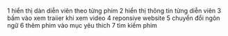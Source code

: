 1 hiển thị dàn diễn viên theo từng phim
2 hiển thị thông tin từng diễn viên
3 bấm vào xem traiier khi xem video 
4 reponsive website
5 chuyển đổi ngôn ngữ
6 thêm phim vào mục yêu thich
7 tìm kiếm phim
